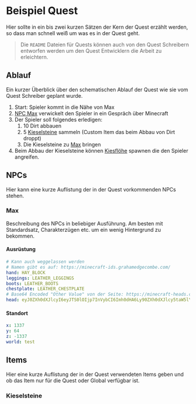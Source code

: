 # Beispiel Quest

Hier sollte in ein bis zwei kurzen Sätzen der Kern der Quest erzählt werden, so dass man schnell weiß um was es in der Quest geht.

> Die `README` Dateien für Quests können auch von den Quest Schreibern entworfen werden um den Quest Entwicklern die Arbeit zu erleichtern.

## Ablauf

Ein kurzer Überblick über den schematischen Ablauf der Quest wie sie vom Quest Schreiber geplant wurde.

1. Start: Spieler kommt in die Nähe von Max
2. [NPC Max](#max) verwickelt den Spieler in ein Gespräch über Minecraft
3. Der Spieler soll folgendes erledigen:
    1. 10 Dirt abbauen
    2. 5 [Kieselsteine](#kieselsteine) sammeln (Custom Item das beim Abbau von Dirt droppt)
    3. Die Kieselsteine zu [Max](#max) bringen
4. Beim Abbau der Kieselsteine können [Kiesflöhe](#kiesfloehe) spawnen die den Spieler angreifen.

## NPCs

Hier kann eine kurze Auflistung der in der Quest vorkommenden NPCs stehen.

### Max

Beschreibung des NPCs in beliebiger Ausführung. Am besten mit Standardsatz, Charakterzügen etc. um ein wenig Hintergrund zu bekommen.

#### Ausrüstung

```yml
# Kann auch weggelassen werden
# Namen gibt es auf: https://minecraft-ids.grahamedgecombe.com/
hand: HAY_BLOCK
leggings: LEATHER_LEGGINGS
boots: LEATHER_BOOTS
chestplate: LEATHER_CHESTPLATE
# Base64 Encoded "Other Value" von der Seite: https://minecraft-heads.com/custom/heads
head: eyJ0ZXh0dXJlcyI6eyJTS0lOIjp7InVybCI6Imh0dHA6Ly90ZXh0dXJlcy5taW5lY3JhZnQubmV0L3RleHR1cmUvMjRkMTk0NDE5MTYxOTY4MWViNjg4MWE0OGFlMmM5NTRkNzViNDMzNmQ0YjUzODhhOGVlOWRlNTZiMTg0YjhjMiJ9fX0=
```

#### Standort

```yml
x: 1337
y: 64
z: -1337
world: test
```

## Items

Hier eine kurze Auflistung der in der Quest verwendeten Items geben und ob das Item nur für die Quest oder Global verfügbar ist.

### Kieselsteine

